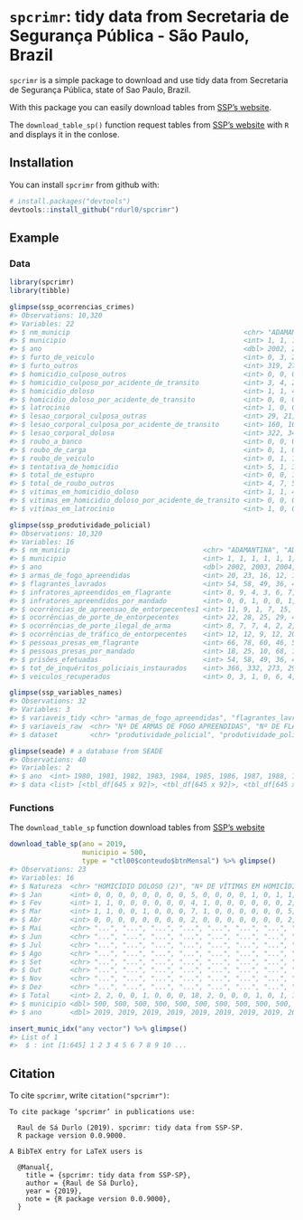 
# `spcrimr`: tidy data from Secretaria de Segurança Pública - São Paulo, Brazil

`spcrimr` is a simple package to download and use tidy data from
Secretaria de Segurança Pública, state of Sao Paulo, Brazil.

With this package you can easily download tables from [SSP’s
website](http://www.ssp.sp.gov.br/Estatistica/Pesquisa.aspx).

The `download_table_sp()` function request tables from [SSP’s
website](http://www.ssp.sp.gov.br/Estatistica/Pesquisa.aspx) with `R`
and displays it in the conlose.

## Installation

You can install `spcrimr` from github with:

``` r
# install.packages("devtools")
devtools::install_github("rdurl0/spcrimr")
```

## Example

### Data

``` r
library(spcrimr)
library(tibble)

glimpse(ssp_ocorrencias_crimes)
#> Observations: 10,320
#> Variables: 22
#> $ nm_municip                                           <chr> "ADAMANTI...
#> $ municipio                                            <int> 1, 1, 1, ...
#> $ ano                                                  <dbl> 2002, 200...
#> $ furto_de_veiculo                                     <int> 0, 3, 2, ...
#> $ furto_outros                                         <int> 319, 277,...
#> $ homicidio_culposo_outros                             <int> 0, 0, 0, ...
#> $ homicidio_culposo_por_acidente_de_transito           <int> 3, 4, 2, ...
#> $ homicidio_doloso                                     <int> 1, 1, 4, ...
#> $ homicidio_doloso_por_acidente_de_transito            <int> 0, 0, 0, ...
#> $ latrocinio                                           <int> 1, 0, 0, ...
#> $ lesao_corporal_culposa_outras                        <int> 29, 21, 1...
#> $ lesao_corporal_culposa_por_acidente_de_transito      <int> 160, 168,...
#> $ lesao_corporal_dolosa                                <int> 322, 344,...
#> $ roubo_a_banco                                        <int> 0, 0, 0, ...
#> $ roubo_de_carga                                       <int> 0, 1, 0, ...
#> $ roubo_de_veiculo                                     <int> 0, 1, 1, ...
#> $ tentativa_de_homicidio                               <int> 5, 1, 3, ...
#> $ total_de_estupro                                     <int> 0, 0, 1, ...
#> $ total_de_roubo_outros                                <int> 4, 7, 5, ...
#> $ vitimas_em_homicidio_doloso                          <int> 1, 1, 4, ...
#> $ vitimas_em_homicidio_doloso_por_acidente_de_transito <int> 0, 0, 0, ...
#> $ vitimas_em_latrocinio                                <int> 1, 0, 0, ...

glimpse(ssp_produtividade_policial)
#> Observations: 10,320
#> Variables: 16
#> $ nm_municip                                 <chr> "ADAMANTINA", "ADAM...
#> $ municipio                                  <int> 1, 1, 1, 1, 1, 1, 1...
#> $ ano                                        <dbl> 2002, 2003, 2004, 2...
#> $ armas_de_fogo_apreendidas                  <int> 20, 23, 16, 12, 18,...
#> $ flagrantes_lavrados                        <int> 54, 58, 49, 36, 43,...
#> $ infratores_apreendidos_em_flagrante        <int> 8, 9, 4, 3, 6, 7, 3...
#> $ infratores_apreendidos_por_mandado         <int> 0, 0, 1, 0, 0, 1, 0...
#> $ ocorrências_de_apreensao_de_entorpecentes1 <int> 11, 9, 1, 7, 15, 6,...
#> $ ocorrências_de_porte_de_entorpecentes      <int> 22, 28, 25, 29, 40,...
#> $ ocorrências_de_porte_ilegal_de_arma        <int> 8, 7, 7, 4, 2, 2, 2...
#> $ ocorrências_de_tráfico_de_entorpecentes    <int> 12, 12, 9, 12, 20, ...
#> $ pessoas_presas_em_flagrante                <int> 66, 78, 60, 46, 58,...
#> $ pessoas_presas_por_mandado                 <int> 18, 25, 10, 68, 107...
#> $ prisões_efetuadas                          <int> 54, 58, 49, 36, 43,...
#> $ tot_de_inquéritos_policiais_instaurados    <int> 366, 332, 273, 290,...
#> $ veiculos_recuperados                       <int> 0, 3, 1, 0, 6, 4, 2...

glimpse(ssp_variables_names)
#> Observations: 32
#> Variables: 3
#> $ variaveis_tidy <chr> "armas_de_fogo_apreendidas", "flagrantes_lavrad...
#> $ variaveis_raw  <chr> "Nº DE ARMAS DE FOGO APREENDIDAS", "Nº DE FLAGR...
#> $ dataset        <chr> "produtividade_policial", "produtividade_polici...

glimpse(seade) # a database from SEADE
#> Observations: 40
#> Variables: 2
#> $ ano  <int> 1980, 1981, 1982, 1983, 1984, 1985, 1986, 1987, 1988, 198...
#> $ data <list> [<tbl_df[645 x 92]>, <tbl_df[645 x 92]>, <tbl_df[645 x 9...
```

### Functions

The `download_table_sp` function download tables from [SSP’s
website](http://www.ssp.sp.gov.br/Estatistica/Pesquisa.aspx)

``` r
download_table_sp(ano = 2019,
                  municipio = 500,
                  type = "ctl00$conteudo$btnMensal") %>% glimpse()
#> Observations: 23
#> Variables: 16
#> $ Natureza  <chr> "HOMICÍDIO DOLOSO (2)", "Nº DE VÍTIMAS EM HOMICÍDIO ...
#> $ Jan       <int> 0, 0, 0, 0, 0, 0, 0, 0, 5, 0, 0, 0, 0, 1, 0, 1, 1, 1...
#> $ Fev       <int> 1, 1, 0, 0, 0, 0, 0, 0, 4, 1, 0, 0, 0, 0, 0, 0, 2, 1...
#> $ Mar       <int> 1, 1, 0, 0, 1, 0, 0, 0, 7, 1, 0, 0, 0, 0, 0, 0, 5, 5...
#> $ Abr       <int> 0, 0, 0, 0, 0, 0, 0, 0, 2, 0, 0, 0, 0, 0, 0, 0, 2, 2...
#> $ Mai       <chr> "...", "...", "...", "...", "...", "...", "...", ".....
#> $ Jun       <chr> "...", "...", "...", "...", "...", "...", "...", ".....
#> $ Jul       <chr> "...", "...", "...", "...", "...", "...", "...", ".....
#> $ Ago       <chr> "...", "...", "...", "...", "...", "...", "...", ".....
#> $ Set       <chr> "...", "...", "...", "...", "...", "...", "...", ".....
#> $ Out       <chr> "...", "...", "...", "...", "...", "...", "...", ".....
#> $ Nov       <chr> "...", "...", "...", "...", "...", "...", "...", ".....
#> $ Dez       <chr> "...", "...", "...", "...", "...", "...", "...", ".....
#> $ Total     <int> 2, 2, 0, 0, 1, 0, 0, 0, 18, 2, 0, 0, 0, 1, 0, 1, 10,...
#> $ municipio <dbl> 500, 500, 500, 500, 500, 500, 500, 500, 500, 500, 50...
#> $ ano       <dbl> 2019, 2019, 2019, 2019, 2019, 2019, 2019, 2019, 2019...
```

``` r
insert_munic_idx("any vector") %>% glimpse()
#> List of 1
#>  $ : int [1:645] 1 2 3 4 5 6 7 8 9 10 ...
```

## Citation

To cite `spcrimr`, write `citation("spcrimr")`:

    To cite package ‘spcrimr’ in publications use:
    
      Raul de Sá Durlo (2019). spcrimr: tidy data from SSP-SP.
      R package version 0.0.9000.
    
    A BibTeX entry for LaTeX users is
    
      @Manual{,
        title = {spcrimr: tidy data from SSP-SP},
        author = {Raul de Sá Durlo},
        year = {2019},
        note = {R package version 0.0.9000},
      }

